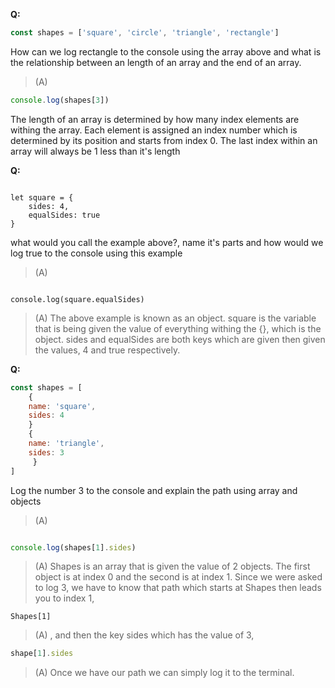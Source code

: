 **Q:** 
```js
const shapes = ['square', 'circle', 'triangle', 'rectangle']
```
How can we log rectangle to the console using the array above and what is the relationship between an length of an array and the end of an array.

> (A)

```js
console.log(shapes[3])
```

The length of an array is determined by how many index elements are withing the array. Each element is assigned an index number which is determined by its position and starts from index 0. The last index within an array will always be 1 less than it's length

**Q:**

```

let square = {
    sides: 4,
    equalSides: true
}
```


what would you call the example above?, name it's parts and how would we log true to the console using this example


> (A)

```

console.log(square.equalSides)
```

> (A) The above example is known as an object. square is the variable that is being given the value of everything withing the {}, which is the object. sides and equalSides are both keys which are given then given the values, 4 and true respectively.

**Q:**

```js
const shapes = [
    {
    name: 'square',
    sides: 4
    }
    {
    name: 'triangle',
    sides: 3
     } 
]
```
Log the number 3 to the console and explain the path using array and objects

> (A)

```js

console.log(shapes[1].sides)
```

> (A) Shapes is an array that is given the value of 2 objects. The first object is at index 0 and the second is at index 1. Since we were asked to log 3, we have to know that path which starts at Shapes then leads you to index 1,

```
Shapes[1]
```
> (A) , and then the key sides which has the value of 3, 
```js 
shape[1].sides
```
> (A) Once we have our path we can simply log it to the terminal.  




